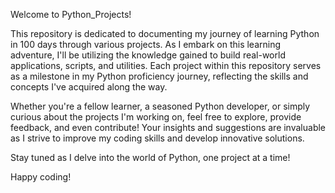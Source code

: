 Welcome to Python_Projects!

This repository is dedicated to documenting my journey of learning Python in 100 days through various projects. As I embark on this learning adventure, I'll be utilizing the knowledge gained to build real-world applications, scripts, and utilities. Each project within this repository serves as a milestone in my Python proficiency journey, reflecting the skills and concepts I've acquired along the way.

Whether you're a fellow learner, a seasoned Python developer, or simply curious about the projects I'm working on, feel free to explore, provide feedback, and even contribute! Your insights and suggestions are invaluable as I strive to improve my coding skills and develop innovative solutions.

Stay tuned as I delve into the world of Python, one project at a time!

Happy coding!
